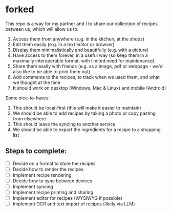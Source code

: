 # forked

This repo is a way for my partner and I to share our collection of recipes between us, which will allow us to:
1. Access them from anywhere (e.g. in the kitchen, at the shops)
2. Edit them easily (e.g. in a text editor or browser)
3. Display them minimalistically and beautifully (e.g. with a picture)
4. Have access to them forever, in a useful way (so keep them in a maximally interoperable format, with limited need for maintenance)
5. Share them easily with friends (e.g. as a image, pdf or webpage - we'd also like to be able to print them out)
6. Add comments to the recipes, to track when we used them, and what we thought at the time
7. It should work on desktop (Windows, Mac & Linux) and mobile (Android)

Some nice-to-haves:
1. This should be local-first (this will make it easier to maintain)
2. We should be able to add recipes by taking a photo or copy pasting from elsewhere
3. This should leave the syncing to another service
4. We should be able to export the ingredients for a recipe to a shopping list

## Steps to complete:
- [ ] Decide on a format to store the recipes
- [ ] Decide how to render the recipes
- [ ] Implement recipe rendering
- [ ] Decide how to sync between devices
- [ ] Implement syncing
- [ ] Implement recipe printing and sharing
- [ ] Implement editor for recipes (WYSIWYG if possible)
- [ ] Implement OCR and text import of recipes (likely via LLM)
